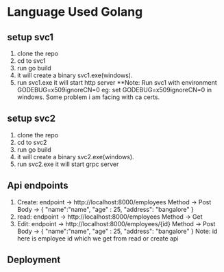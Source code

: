 # Language Used Golang
## setup svc1
1. clone the repo
2. cd to svc1
3. run go build
4. it will create a binary svc1.exe(windows).
5. run svc1.exe it will start http server
**Note: Run svc1 with environment GODEBUG=x509ignoreCN=0 eg: set GODEBUG=x509ignoreCN=0 in windows. Some problem i am facing with ca certs. 
## setup svc2 
1. clone the repo
2. cd to svc2
3. run go build
4. it will create a binary svc2.exe(windows).
5. run svc2.exe it will start grpc server

## Api endpoints
1. Create:
   endpoint -> http://localhost:8000/employees
	 Method -> Post
	 Body ->
	 {
    "name":"name",
    "age" : 25,
    "address": "bangalore"
		}
2. read:
   endpoint -> http://localhost:8000/employees
	 Method -> Get
3. Edit:
   endpoint -> http://localhost:8000/employees/{id}
	 Method -> Post
	 Body ->
	 {
    "name":"name",
    "age" : 25,
    "address": "bangalore"
		}
		Note: id here is employee id which we get from read or create api
		
## Deployment
